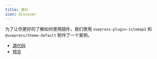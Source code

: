 ```yaml
---
title: 演示
icon: discover
---
```


为了让你更好的了解如何使用插件，我们使用 `vuepress-plugin-sitemap2` 和 `@vuepress/theme-default` 制作了一个案例。

- [源代码](https://github.com/vuepress-theme-hope/vuepress-theme-hope/tree/main/demo/sitemap2/)
- [预览](https://vuepress-theme-hope.github.io/sitemap2-demo/)
